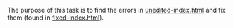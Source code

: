 The purpose of this task is to find the errors in [unedited-index.html](./unedited-index.html) and fix them (found in [fixed-index.html](./fixed-index.html)).